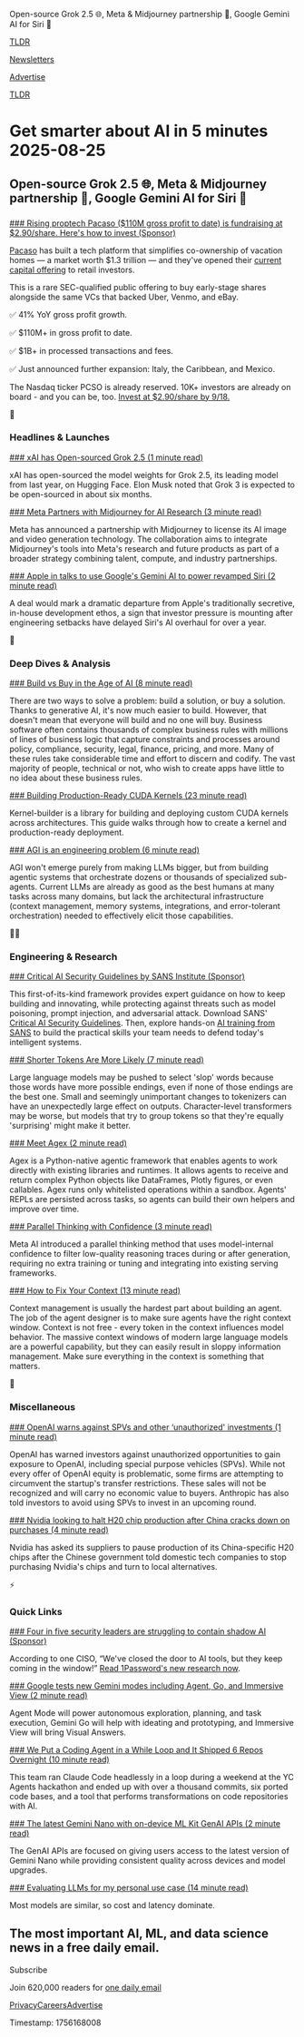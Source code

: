 Open-source Grok 2.5 🌐, Meta & Midjourney partnership 🤝, Google Gemini AI for Siri 📱

[TLDR](/)

[Newsletters](/newsletters)

[Advertise](https://advertise.tldr.tech/)

[TLDR](/)

# Get smarter about AI in 5 minutes 2025-08-25

## Open-source Grok 2.5 🌐, Meta & Midjourney partnership 🤝, Google Gemini AI for Siri 📱

### 

[### Rising proptech Pacaso ($110M gross profit to date) is fundraising at $2.90/share. Here's how to invest (Sponsor)](https://invest.pacaso.com/?utm_source=email&amp;utm_medium=paid-partnership&amp;utm_campaign=partnership30-520_08-06_10758330809)

[Pacaso](https://invest.pacaso.com/?utm_source=email&utm_medium=paid-partnership&utm_campaign=partnership30-520_08-06_10758330809) has built a tech platform that simplifies co-ownership of vacation homes — a market worth $1.3 trillion — and they've opened their [current capital offering](https://invest.pacaso.com/?utm_source=email&utm_medium=paid-partnership&utm_campaign=partnership30-520_08-25_10758330809) to retail investors.

This is a rare SEC-qualified public offering to buy early-stage shares alongside the same VCs that backed Uber, Venmo, and eBay.

✅ 41% YoY gross profit growth.

✅ $110M+ in gross profit to date.

✅ $1B+ in processed transactions and fees.

✅ Just announced further expansion: Italy, the Caribbean, and Mexico.

The Nasdaq ticker PCSO is already reserved. 10K+ investors are already on board - and you can be, too. [Invest at $2.90/share by 9/18.](https://invest.pacaso.com/?utm_source=email&utm_medium=paid-partnership&utm_campaign=partnership30-520_08-25_10758330809)

🚀

### Headlines & Launches

[### xAI has Open-sourced Grok 2.5 (1 minute read)](https://x.com/elonmusk/status/1959379349322313920?utm_source=tldrai)

xAI has open-sourced the model weights for Grok 2.5, its leading model from last year, on Hugging Face. Elon Musk noted that Grok 3 is expected to be open-sourced in about six months.

[### Meta Partners with Midjourney for AI Research (3 minute read)](https://www.threads.com/@alexanddeer/post/DNq4vW5R1O5?utm_source=tldrai)

Meta has announced a partnership with Midjourney to license its AI image and video generation technology. The collaboration aims to integrate Midjourney's tools into Meta's research and future products as part of a broader strategy combining talent, compute, and industry partnerships.

[### Apple in talks to use Google's Gemini AI to power revamped Siri (2 minute read)](https://www.reuters.com/business/apple-talks-use-googles-gemini-ai-power-revamped-siri-bloomberg-news-reports-2025-08-22/?utm_source=tldrai)

A deal would mark a dramatic departure from Apple's traditionally secretive, in-house development ethos, a sign that investor pressure is mounting after engineering setbacks have delayed Siri's AI overhaul for over a year.

🧠

### Deep Dives & Analysis

[### Build vs Buy in the Age of AI (8 minute read)](https://www.svpg.com/article-build-vs-buy-in-the-age-of-ai/?utm_source=tldrai)

There are two ways to solve a problem: build a solution, or buy a solution. Thanks to generative AI, it's now much easier to build. However, that doesn't mean that everyone will build and no one will buy. Business software often contains thousands of complex business rules with millions of lines of business logic that capture constraints and processes around policy, compliance, security, legal, finance, pricing, and more. Many of these rules take considerable time and effort to discern and codify. The vast majority of people, technical or not, who wish to create apps have little to no idea about these business rules.

[### Building Production-Ready CUDA Kernels (23 minute read)](https://huggingface.co/blog/kernel-builder?utm_source=tldrai)

Kernel-builder is a library for building and deploying custom CUDA kernels across architectures. This guide walks through how to create a kernel and production-ready deployment.

[### AGI is an engineering problem (6 minute read)](https://www.vincirufus.com/posts/agi-is-engineering-problem/?utm_source=tldrai)

AGI won't emerge purely from making LLMs bigger, but from building agentic systems that orchestrate dozens or thousands of specialized sub-agents. Current LLMs are already as good as the best humans at many tasks across many domains, but lack the architectural infrastructure (context management, memory systems, integrations, and error-tolerant orchestration) needed to effectively elicit those capabilities.

👨‍💻

### Engineering & Research

[### Critical AI Security Guidelines by SANS Institute (Sponsor)](https://www.sans.org/mlp/critical-ai-security-guidelines?utm_medium=Sponsored_Content&amp;utm_source=TLDR&amp;utm_content=AI_Report_Critical_8.25.25&amp;utm_campaign=AI_Report_CriticalSecurityGuidelines&amp;utm_rdetail=Global&amp;utm_goal=Leads&amp;utm_type=Global_Campaign%20%20%20https://www.sans.org/mlp/critical-ai-security-guidelines?utm_medium=Sponsored_Content&amp;utm_source=TLDR&amp;utm_content=AI_Report_Critical_8.25.25&amp;utm_campaign=AI_Report_CriticalSecurityGuidelines&amp;utm_rdetail=Global&amp;utm_goal=Leads&amp;utm_type=Global_Campaign)

This first-of-its-kind framework provides expert guidance on how to keep building and innovating, while protecting against threats such as model poisoning, prompt injection, and adversarial attack. Download SANS' [Critical AI Security Guidelines](https://www.sans.org/mlp/critical-ai-security-guidelines?utm_medium=Sponsored_Content&utm_source=TLDR&utm_content=AI_Report_Critical_8.25.25&utm_campaign=AI_Report_CriticalSecurityGuidelines&utm_rdetail=Global&utm_goal=Leads&utm_type=Global_Campaign). Then, explore hands-on [AI training from SANS](https://www.sans.org/mlp/artificial-intelligence?utm_medium=Sponsored_Content&utm_source=TLDR&utm_content=AI_LP_TLDR_8.25.25&utm_campaign=AI_Report_CriticalSecurityGuidelines&utm_rdetail=Global&utm_goal=Leads&utm_type=Global_Campaign) to build the practical skills your team needs to defend today's intelligent systems.

[### Shorter Tokens Are More Likely (7 minute read)](https://www.lesswrong.com/posts/iZPKuuWsDXAcQWbLJ/shorter-tokens-are-more-likely?utm_source=tldrai)

Large language models may be pushed to select 'slop' words because those words have more possible endings, even if none of those endings are the best one. Small and seemingly unimportant changes to tokenizers can have an unexpectedly large effect on outputs. Character-level transformers may be worse, but models that try to group tokens so that they're equally 'surprising' might make it better.

[### Meet Agex (2 minute read)](https://ashenfad.github.io/agex/announce/?utm_source=tldrai)

Agex is a Python-native agentic framework that enables agents to work directly with existing libraries and runtimes. It allows agents to receive and return complex Python objects like DataFrames, Plotly figures, or even callables. Agex runs only whitelisted operations within a sandbox. Agents' REPLs are persisted across tasks, so agents can build their own helpers and improve over time.

[### Parallel Thinking with Confidence (3 minute read)](https://jiaweizzhao.github.io/deepconf/?utm_source=tldrai)

Meta AI introduced a parallel thinking method that uses model-internal confidence to filter low-quality reasoning traces during or after generation, requiring no extra training or tuning and integrating into existing serving frameworks.

[### How to Fix Your Context (13 minute read)](https://www.dbreunig.com/2025/06/26/how-to-fix-your-context.html?utm_source=tldrai)

Context management is usually the hardest part about building an agent. The job of the agent designer is to make sure agents have the right context window. Context is not free - every token in the context influences model behavior. The massive context windows of modern large language models are a powerful capability, but they can easily result in sloppy information management. Make sure everything in the context is something that matters.

🎁

### Miscellaneous

[### OpenAI warns against SPVs and other ‘unauthorized' investments (1 minute read)](https://techcrunch.com/2025/08/23/openai-warns-against-spvs-and-other-unauthorized-investments/?utm_source=tldrai)

OpenAI has warned investors against unauthorized opportunities to gain exposure to OpenAI, including special purpose vehicles (SPVs). While not every offer of OpenAI equity is problematic, some firms are attempting to circumvent the startup's transfer restrictions. These sales will not be recognized and will carry no economic value to buyers. Anthropic has also told investors to avoid using SPVs to invest in an upcoming round.

[### Nvidia looking to halt H20 chip production after China cracks down on purchases (4 minute read)](https://www.cnbc.com/2025/08/22/nvidia-halt-h20-chip-production-china-cracks-down.html?utm_source=tldrai)

Nvidia has asked its suppliers to pause production of its China-specific H20 chips after the Chinese government told domestic tech companies to stop purchasing Nvidia's chips and turn to local alternatives.

⚡️

### Quick Links

[### Four in five security leaders are struggling to contain shadow AI (Sponsor)](https://blog.1password.com/new-research-uncovers-four-security-challenges-caused-by-unmanaged-ai/?utm_source=tldr&amp;utm_medium=paid_newsletter&amp;utm_campaign=sa_all_amer_english_security-challenges-caused-by-unmanaged-ai-blog_awareness_2025-08&amp;utm_content=text&amp;utm_term=august-25-ai-quicklink)

According to one CISO, “We've closed the door to AI tools, but they keep coming in the window!” [Read 1Password's new research now](https://blog.1password.com/new-research-uncovers-four-security-challenges-caused-by-unmanaged-ai/?utm_source=tldr&utm_medium=paid_newsletter&utm_campaign=sa_all_amer_english_security-challenges-caused-by-unmanaged-ai-blog_awareness_2025-08&utm_content=text&utm_term=august-25-ai-quicklink).

[### Google tests new Gemini modes including Agent, Go, and Immersive View (2 minute read)](https://www.testingcatalog.com/google-tests-new-gemini-modes-including-agent-go-and-immersive-view/?utm_source=tldrai)

Agent Mode will power autonomous exploration, planning, and task execution, Gemini Go will help with ideating and prototyping, and Immersive View will bring Visual Answers.

[### We Put a Coding Agent in a While Loop and It Shipped 6 Repos Overnight (10 minute read)](https://github.com/repomirrorhq/repomirror/blob/main/repomirror.md?utm_source=tldrai)

This team ran Claude Code headlessly in a loop during a weekend at the YC Agents hackathon and ended up with over a thousand commits, six ported code bases, and a tool that performs transformations on code repositories with AI.

[### The latest Gemini Nano with on-device ML Kit GenAI APIs (2 minute read)](https://android-developers.googleblog.com/2025/08/the-latest-gemini-nano-with-on-device-ml-kit-genai-apis.html?utm_source=tldrai)

The GenAI APIs are focused on giving users access to the latest version of Gemini Nano while providing consistent quality across devices and model upgrades.

[### Evaluating LLMs for my personal use case (14 minute read)](https://darkcoding.net/software/personal-ai-evals-aug-2025/?utm_source=tldrai)

Most models are similar, so cost and latency dominate.

## The most important AI, ML, and data science news in a free daily email.

Subscribe

Join 620,000 readers for [one daily email](/api/latest/ai)

[Privacy](/privacy)[Careers](https://jobs.ashbyhq.com/tldr.tech)[Advertise](/ai/advertise)

Timestamp: 1756168008
